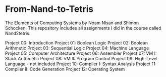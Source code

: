 # From-Nand-to-Tetris
The Elements of Computing Systems by Noam Nisan and Shimon Schocken.
This repository includes all assignments I did in the course called Nand2tetris.

Project 00: Introduction
Project 01: Boolean Logic
Project 02: Boolean Arithmetic
Project 03: Sequential Logic
Project 04: Machine Language
Project 05: Computer Architecture
Project 06: Assembler
Project 07: VM I: Stack Arithmetic
Project 08: VM II: Program Control
Project 09: High-Level Language - not included
Project 10: Compiler I: Syntax Analysis
Project 11: Compiler II: Code Generation
Project 12: Operating System
